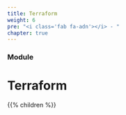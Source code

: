 ```yaml
---
title: Terraform
weight: 6
pre: "<i class='fab fa-adn'></i> - "
chapter: true
---
```




### Module

# Terraform

{{% children %}}